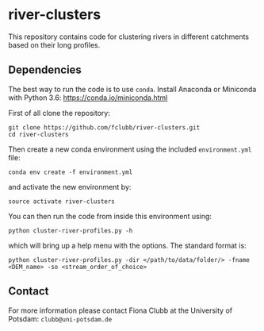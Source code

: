# river-clusters

This repository contains code for clustering rivers in different catchments based on their long profiles.

## Dependencies

The best way to run the code is to use `conda`. Install Anaconda or Miniconda with Python 3.6: https://conda.io/miniconda.html

First of all clone the repository:
```
git clone https://github.com/fclubb/river-clusters.git
cd river-clusters
```
Then create a new conda environment using the included `environment.yml` file:

```
conda env create -f environment.yml
```
and activate the new environment by:
```
source activate river-clusters
```
You can then run the code from inside this environment using:
```
python cluster-river-profiles.py -h
```
which will bring up a help menu with the options.  The standard format is:
```
python cluster-river-profiles.py -dir </path/to/data/folder/> -fname <DEM_name> -so <stream_order_of_choice>
```
## Contact

For more information please contact Fiona Clubb at the University of Potsdam: `clubb@uni-potsdam.de`
